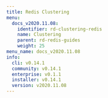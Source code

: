 ```yaml
---
title: Redis Clustering
menu:
  docs_v2020.11.08:
    identifier: rd-clustering-redis
    name: Clustering
    parent: rd-redis-guides
    weight: 25
menu_name: docs_v2020.11.08
info:
  cli: v0.14.1
  community: v0.14.1
  enterprise: v0.1.1
  installer: v0.14.1
  version: v2020.11.08
---
```



